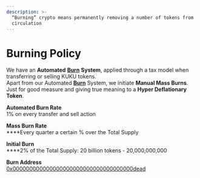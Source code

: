 ```yaml
---
description: >-
  “Burning” crypto means permanently removing a number of tokens from
  circulation
---
```


# Burning Policy

We have an **Automated** [**Burn**](../../knowledge-center/glossary-and-vocab.md) **System**, applied through a tax model when transferring or selling KUKU tokens.\
Apart from our Automated [**Burn**](../../knowledge-center/glossary-and-vocab.md) System, we initiate **Manual Mass Burns**. Just for good measure and giving true meaning to a **Hyper Deflationary Token**.

**Automated Burn Rate**\
1% on every transfer and sell action

**Mass Burn Rate**\
****Every quarter a certain % over the Total Supply

**Initial Burn**\
****2% of the Total Supply: 20 billion tokens - 20,000,000,000

**Burn Address**\
[0x000000000000000000000000000000000000dead](https://bscscan.com/token/0x84Fd7CC4Cd689fC021eE3D00759B6D255269D538?a=0x000000000000000000000000000000000000dead)
